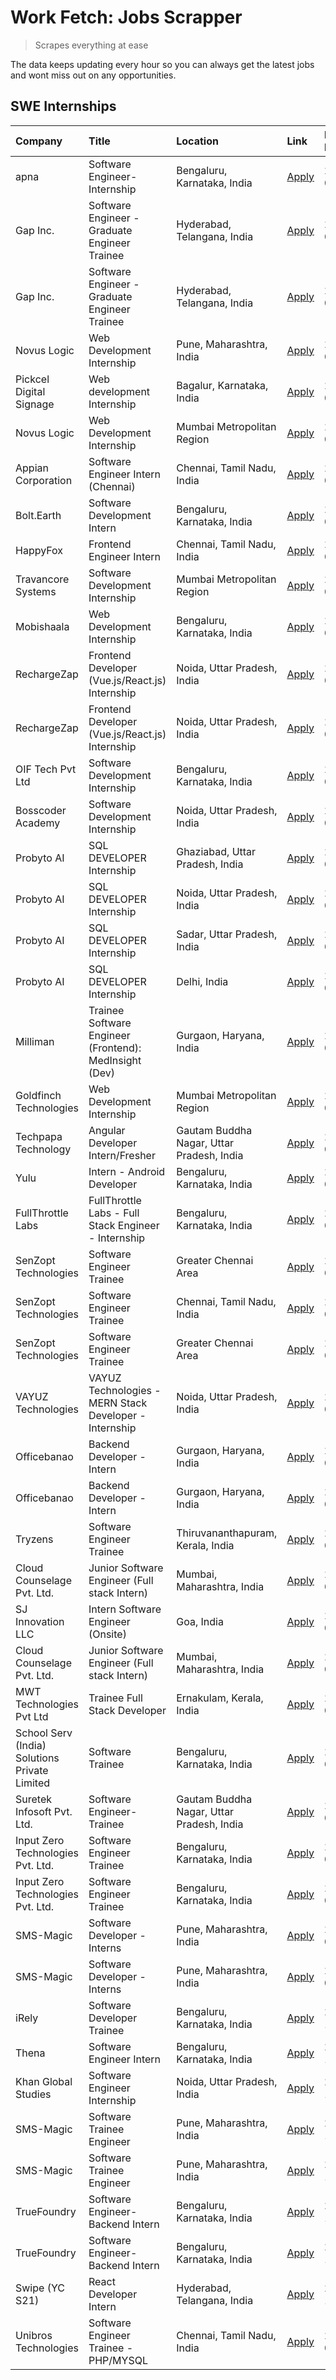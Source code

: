 # Work Fetch: Jobs Scrapper
> Scrapes everything at ease

The data keeps updating every hour so you can always get the latest jobs and wont miss out on any opportunities.

## SWE Internships
<!--START_SECTION:workfetch-->
| Company                                       | Title                                                  | Location                                  | Link                                                                                                                                                                                                                                                                       | Date Posted   |
|:----------------------------------------------|:-------------------------------------------------------|:------------------------------------------|:---------------------------------------------------------------------------------------------------------------------------------------------------------------------------------------------------------------------------------------------------------------------------|:--------------|
| apna                                          | Software Engineer-Internship                           | Bengaluru, Karnataka, India               | [Apply](https://in.linkedin.com/jobs/view/software-engineer-internship-at-apna-3857931791?position=24&pageNum=0&refId=aHeLNUsbUHmdn%2F7piUc3yQ%3D%3D&trackingId=n5kwxR9FVH%2BCN9Dnh7Cszg%3D%3D&trk=public_jobs_jserp-result_search-card)                                   | 2024-03-16    |
| Gap Inc.                                      | Software Engineer - Graduate Engineer Trainee          | Hyderabad, Telangana, India               | [Apply](https://in.linkedin.com/jobs/view/software-engineer-graduate-engineer-trainee-at-gap-inc-3853818960?position=30&pageNum=0&refId=aHeLNUsbUHmdn%2F7piUc3yQ%3D%3D&trackingId=kADPzQ%2FGW%2BiDjle%2BUA9uXA%3D%3D&trk=public_jobs_jserp-result_search-card)             | 2024-03-12    |
| Gap Inc.                                      | Software Engineer - Graduate Engineer Trainee          | Hyderabad, Telangana, India               | [Apply](https://in.linkedin.com/jobs/view/software-engineer-graduate-engineer-trainee-at-gap-inc-3853818960?position=5&pageNum=2&refId=IdqhZYNTQTmAbSDa3EZ3Zw%3D%3D&trackingId=eqFvC0KBYtORmZzJmNVwRQ%3D%3D&trk=public_jobs_jserp-result_search-card)                      | 2024-03-12    |
| Novus Logic                                   | Web Development Internship                             | Pune, Maharashtra, India                  | [Apply](https://in.linkedin.com/jobs/view/web-development-internship-at-novus-logic-3850815684?position=44&pageNum=0&refId=aHeLNUsbUHmdn%2F7piUc3yQ%3D%3D&trackingId=V9%2BcZNGr6KDeHouiAdhjDQ%3D%3D&trk=public_jobs_jserp-result_search-card)                              | 2024-03-08    |
| Pickcel Digital Signage                       | Web development Internship                             | Bagalur, Karnataka, India                 | [Apply](https://in.linkedin.com/jobs/view/web-development-internship-at-pickcel-digital-signage-3849506118?position=45&pageNum=0&refId=aHeLNUsbUHmdn%2F7piUc3yQ%3D%3D&trackingId=sRzssv33KywFI0gmP2mN%2FA%3D%3D&trk=public_jobs_jserp-result_search-card)                  | 2024-03-08    |
| Novus Logic                                   | Web Development Internship                             | Mumbai Metropolitan Region                | [Apply](https://in.linkedin.com/jobs/view/web-development-internship-at-novus-logic-3850818621?position=46&pageNum=0&refId=aHeLNUsbUHmdn%2F7piUc3yQ%3D%3D&trackingId=VkY%2B3XtFZSsFPB54B9HvSg%3D%3D&trk=public_jobs_jserp-result_search-card)                              | 2024-03-08    |
| Appian Corporation                            | Software Engineer Intern (Chennai)                     | Chennai, Tamil Nadu, India                | [Apply](https://in.linkedin.com/jobs/view/software-engineer-intern-chennai-at-appian-corporation-3848335036?position=3&pageNum=0&refId=aHeLNUsbUHmdn%2F7piUc3yQ%3D%3D&trackingId=gGeTlvIdbDqOIpyC0df27g%3D%3D&trk=public_jobs_jserp-result_search-card)                    | 2024-03-07    |
| Bolt.Earth                                    | Software Development Intern                            | Bengaluru, Karnataka, India               | [Apply](https://in.linkedin.com/jobs/view/software-development-intern-at-bolt-earth-3849437038?position=22&pageNum=0&refId=aHeLNUsbUHmdn%2F7piUc3yQ%3D%3D&trackingId=6b95WkJpjEPF%2BOqVH8UJmw%3D%3D&trk=public_jobs_jserp-result_search-card)                              | 2024-03-07    |
| HappyFox                                      | Frontend Engineer Intern                               | Chennai, Tamil Nadu, India                | [Apply](https://in.linkedin.com/jobs/view/frontend-engineer-intern-at-happyfox-3848357951?position=41&pageNum=0&refId=aHeLNUsbUHmdn%2F7piUc3yQ%3D%3D&trackingId=hs6n4vamjuVbtu7Lfq53lA%3D%3D&trk=public_jobs_jserp-result_search-card)                                     | 2024-03-07    |
| Travancore Systems                            | Software Development Internship                        | Mumbai Metropolitan Region                | [Apply](https://in.linkedin.com/jobs/view/software-development-internship-at-travancore-systems-3847706952?position=9&pageNum=0&refId=aHeLNUsbUHmdn%2F7piUc3yQ%3D%3D&trackingId=sGt%2BkJTYWKYo8izOwKSLkg%3D%3D&trk=public_jobs_jserp-result_search-card)                   | 2024-03-05    |
| Mobishaala                                    | Web Development Internship                             | Bengaluru, Karnataka, India               | [Apply](https://in.linkedin.com/jobs/view/web-development-internship-at-mobishaala-3847710287?position=17&pageNum=0&refId=aHeLNUsbUHmdn%2F7piUc3yQ%3D%3D&trackingId=s954CPpcHwc9Ct4dcAwO0w%3D%3D&trk=public_jobs_jserp-result_search-card)                                 | 2024-03-05    |
| RechargeZap                                   | Frontend Developer  (Vue.js/React.js) Internship       | Noida, Uttar Pradesh, India               | [Apply](https://in.linkedin.com/jobs/view/frontend-developer-vue-js-react-js-internship-at-rechargezap-3847708827?position=33&pageNum=0&refId=aHeLNUsbUHmdn%2F7piUc3yQ%3D%3D&trackingId=1u5Yh8Vay8e%2F2mnjEv9YSw%3D%3D&trk=public_jobs_jserp-result_search-card)           | 2024-03-05    |
| RechargeZap                                   | Frontend Developer  (Vue.js/React.js) Internship       | Noida, Uttar Pradesh, India               | [Apply](https://in.linkedin.com/jobs/view/frontend-developer-vue-js-react-js-internship-at-rechargezap-3847708827?position=8&pageNum=2&refId=IdqhZYNTQTmAbSDa3EZ3Zw%3D%3D&trackingId=yTGg4zdep0xXyjSlRizABw%3D%3D&trk=public_jobs_jserp-result_search-card)                | 2024-03-05    |
| OIF Tech Pvt Ltd                              | Software Development Internship                        | Bengaluru, Karnataka, India               | [Apply](https://in.linkedin.com/jobs/view/software-development-internship-at-oif-tech-pvt-ltd-3846326596?position=5&pageNum=0&refId=aHeLNUsbUHmdn%2F7piUc3yQ%3D%3D&trackingId=q36OpHQel1Dh0pc%2FTbuzpg%3D%3D&trk=public_jobs_jserp-result_search-card)                     | 2024-03-04    |
| Bosscoder Academy                             | Software Development Internship                        | Noida, Uttar Pradesh, India               | [Apply](https://in.linkedin.com/jobs/view/software-development-internship-at-bosscoder-academy-3846323827?position=16&pageNum=0&refId=aHeLNUsbUHmdn%2F7piUc3yQ%3D%3D&trackingId=KD1T5dvjbf4pNuk3tZ4cOA%3D%3D&trk=public_jobs_jserp-result_search-card)                     | 2024-03-04    |
| Probyto AI                                    | SQL DEVELOPER Internship                               | Ghaziabad, Uttar Pradesh, India           | [Apply](https://in.linkedin.com/jobs/view/sql-developer-internship-at-probyto-ai-3846327640?position=43&pageNum=0&refId=aHeLNUsbUHmdn%2F7piUc3yQ%3D%3D&trackingId=CuQe7nJ0UgCk%2ByeSsSZjjQ%3D%3D&trk=public_jobs_jserp-result_search-card)                                 | 2024-03-04    |
| Probyto AI                                    | SQL DEVELOPER Internship                               | Noida, Uttar Pradesh, India               | [Apply](https://in.linkedin.com/jobs/view/sql-developer-internship-at-probyto-ai-3846328520?position=49&pageNum=0&refId=aHeLNUsbUHmdn%2F7piUc3yQ%3D%3D&trackingId=qsvTmDZWl%2FVd95tAu4yt1A%3D%3D&trk=public_jobs_jserp-result_search-card)                                 | 2024-03-04    |
| Probyto AI                                    | SQL DEVELOPER Internship                               | Sadar, Uttar Pradesh, India               | [Apply](https://in.linkedin.com/jobs/view/sql-developer-internship-at-probyto-ai-3846329214?position=51&pageNum=0&refId=aHeLNUsbUHmdn%2F7piUc3yQ%3D%3D&trackingId=lnj7RmreCacf3qPD1zb1qQ%3D%3D&trk=public_jobs_jserp-result_search-card)                                   | 2024-03-04    |
| Probyto AI                                    | SQL DEVELOPER Internship                               | Delhi, India                              | [Apply](https://in.linkedin.com/jobs/view/sql-developer-internship-at-probyto-ai-3846324863?position=54&pageNum=0&refId=aHeLNUsbUHmdn%2F7piUc3yQ%3D%3D&trackingId=UZiL6ciAGDwj1Dy%2BzZibVg%3D%3D&trk=public_jobs_jserp-result_search-card)                                 | 2024-03-04    |
| Milliman                                      | Trainee Software Engineer (Frontend): MedInsight (Dev) | Gurgaon, Haryana, India                   | [Apply](https://in.linkedin.com/jobs/view/trainee-software-engineer-frontend-medinsight-dev-at-milliman-3792874280?position=7&pageNum=0&refId=aHeLNUsbUHmdn%2F7piUc3yQ%3D%3D&trackingId=R%2B58FxX7%2BABB2iuamyyIRQ%3D%3D&trk=public_jobs_jserp-result_search-card)         | 2024-03-01    |
| Goldfinch Technologies                        | Web Development Internship                             | Mumbai Metropolitan Region                | [Apply](https://in.linkedin.com/jobs/view/web-development-internship-at-goldfinch-technologies-3837823879?position=40&pageNum=0&refId=aHeLNUsbUHmdn%2F7piUc3yQ%3D%3D&trackingId=KEhVobQNW%2FWSiZMKvYOIGg%3D%3D&trk=public_jobs_jserp-result_search-card)                   | 2024-02-22    |
| Techpapa Technology                           | Angular Developer Intern/Fresher                       | Gautam Buddha Nagar, Uttar Pradesh, India | [Apply](https://in.linkedin.com/jobs/view/angular-developer-intern-fresher-at-techpapa-technology-3834305862?position=59&pageNum=0&refId=aHeLNUsbUHmdn%2F7piUc3yQ%3D%3D&trackingId=Wl7%2BunXuGkB8TTLB1U7cWA%3D%3D&trk=public_jobs_jserp-result_search-card)                | 2024-02-20    |
| Yulu                                          | Intern - Android Developer                             | Bengaluru, Karnataka, India               | [Apply](https://in.linkedin.com/jobs/view/intern-android-developer-at-yulu-3834459982?position=50&pageNum=0&refId=aHeLNUsbUHmdn%2F7piUc3yQ%3D%3D&trackingId=TWCYjaV0CHj2tS8FlvUNLw%3D%3D&trk=public_jobs_jserp-result_search-card)                                         | 2024-02-19    |
| FullThrottle Labs                             | FullThrottle Labs - Full Stack Engineer - Internship   | Bengaluru, Karnataka, India               | [Apply](https://in.linkedin.com/jobs/view/fullthrottle-labs-full-stack-engineer-internship-at-fullthrottle-labs-3829636016?position=56&pageNum=0&refId=aHeLNUsbUHmdn%2F7piUc3yQ%3D%3D&trackingId=qDJK4b5vN1pdtSmPZxyasg%3D%3D&trk=public_jobs_jserp-result_search-card)    | 2024-02-17    |
| SenZopt Technologies                          | Software Engineer Trainee                              | Greater Chennai Area                      | [Apply](https://in.linkedin.com/jobs/view/software-engineer-trainee-at-senzopt-technologies-3827688781?position=35&pageNum=0&refId=aHeLNUsbUHmdn%2F7piUc3yQ%3D%3D&trackingId=kCc9WZGFvGGJg%2F%2B9rtDp7A%3D%3D&trk=public_jobs_jserp-result_search-card)                    | 2024-02-12    |
| SenZopt Technologies                          | Software Engineer Trainee                              | Chennai, Tamil Nadu, India                | [Apply](https://in.linkedin.com/jobs/view/software-engineer-trainee-at-senzopt-technologies-3827686880?position=48&pageNum=0&refId=aHeLNUsbUHmdn%2F7piUc3yQ%3D%3D&trackingId=4wMOeI18ZJ3nrmILBEhbOw%3D%3D&trk=public_jobs_jserp-result_search-card)                        | 2024-02-12    |
| SenZopt Technologies                          | Software Engineer Trainee                              | Greater Chennai Area                      | [Apply](https://in.linkedin.com/jobs/view/software-engineer-trainee-at-senzopt-technologies-3827688781?position=10&pageNum=2&refId=IdqhZYNTQTmAbSDa3EZ3Zw%3D%3D&trackingId=DectAG9MIcc38EFO3jzIVw%3D%3D&trk=public_jobs_jserp-result_search-card)                          | 2024-02-12    |
| VAYUZ Technologies                            | VAYUZ Technologies - MERN Stack Developer - Internship | Noida, Uttar Pradesh, India               | [Apply](https://in.linkedin.com/jobs/view/vayuz-technologies-mern-stack-developer-internship-at-vayuz-technologies-3822619356?position=60&pageNum=0&refId=aHeLNUsbUHmdn%2F7piUc3yQ%3D%3D&trackingId=urQ0qhygL95i5maMBKqFEg%3D%3D&trk=public_jobs_jserp-result_search-card) | 2024-02-10    |
| Officebanao                                   | Backend Developer - Intern                             | Gurgaon, Haryana, India                   | [Apply](https://in.linkedin.com/jobs/view/backend-developer-intern-at-officebanao-3814263731?position=27&pageNum=0&refId=aHeLNUsbUHmdn%2F7piUc3yQ%3D%3D&trackingId=v7%2F7xJR9PAmWrkxy%2Bb5Rfw%3D%3D&trk=public_jobs_jserp-result_search-card)                              | 2024-01-31    |
| Officebanao                                   | Backend Developer - Intern                             | Gurgaon, Haryana, India                   | [Apply](https://in.linkedin.com/jobs/view/backend-developer-intern-at-officebanao-3814263731?position=2&pageNum=2&refId=IdqhZYNTQTmAbSDa3EZ3Zw%3D%3D&trackingId=963mm3HQ0Prq2U69foH06A%3D%3D&trk=public_jobs_jserp-result_search-card)                                     | 2024-01-31    |
| Tryzens                                       | Software Engineer Trainee                              | Thiruvananthapuram, Kerala, India         | [Apply](https://in.linkedin.com/jobs/view/software-engineer-trainee-at-tryzens-3809363491?position=37&pageNum=0&refId=aHeLNUsbUHmdn%2F7piUc3yQ%3D%3D&trackingId=pclWH79LfnPLQcX6z8aZCA%3D%3D&trk=public_jobs_jserp-result_search-card)                                     | 2024-01-18    |
| Cloud Counselage Pvt. Ltd.                    | Junior Software Engineer (Full stack Intern)           | Mumbai, Maharashtra, India                | [Apply](https://in.linkedin.com/jobs/view/junior-software-engineer-full-stack-intern-at-cloud-counselage-pvt-ltd-3803132814?position=28&pageNum=0&refId=aHeLNUsbUHmdn%2F7piUc3yQ%3D%3D&trackingId=mE41UuH8%2BgV65otoD5yYfA%3D%3D&trk=public_jobs_jserp-result_search-card) | 2024-01-11    |
| SJ Innovation LLC                             | Intern Software Engineer (Onsite)                      | Goa, India                                | [Apply](https://in.linkedin.com/jobs/view/intern-software-engineer-onsite-at-sj-innovation-llc-3799959011?position=38&pageNum=0&refId=aHeLNUsbUHmdn%2F7piUc3yQ%3D%3D&trackingId=%2FATVKVqTHEuU8jt9Qj9ctg%3D%3D&trk=public_jobs_jserp-result_search-card)                   | 2024-01-11    |
| Cloud Counselage Pvt. Ltd.                    | Junior Software Engineer (Full stack Intern)           | Mumbai, Maharashtra, India                | [Apply](https://in.linkedin.com/jobs/view/junior-software-engineer-full-stack-intern-at-cloud-counselage-pvt-ltd-3803132814?position=3&pageNum=2&refId=IdqhZYNTQTmAbSDa3EZ3Zw%3D%3D&trackingId=83%2B15CRl8ROiDBcC6xXMWg%3D%3D&trk=public_jobs_jserp-result_search-card)    | 2024-01-11    |
| MWT Technologies Pvt Ltd                      | Trainee Full Stack Developer                           | Ernakulam, Kerala, India                  | [Apply](https://in.linkedin.com/jobs/view/trainee-full-stack-developer-at-mwt-technologies-pvt-ltd-3800921715?position=8&pageNum=0&refId=aHeLNUsbUHmdn%2F7piUc3yQ%3D%3D&trackingId=oj4NZyjXPSYGyZbcRZHb3g%3D%3D&trk=public_jobs_jserp-result_search-card)                  | 2024-01-09    |
| School Serv (India) Solutions Private Limited | Software Trainee                                       | Bengaluru, Karnataka, India               | [Apply](https://in.linkedin.com/jobs/view/software-trainee-at-school-serv-india-solutions-private-limited-3800935439?position=20&pageNum=0&refId=aHeLNUsbUHmdn%2F7piUc3yQ%3D%3D&trackingId=84beS1CBnPENzvtFjz33Wg%3D%3D&trk=public_jobs_jserp-result_search-card)          | 2024-01-09    |
| Suretek Infosoft Pvt. Ltd.                    | Software Engineer-Trainee                              | Gautam Buddha Nagar, Uttar Pradesh, India | [Apply](https://in.linkedin.com/jobs/view/software-engineer-trainee-at-suretek-infosoft-pvt-ltd-3800934643?position=23&pageNum=0&refId=aHeLNUsbUHmdn%2F7piUc3yQ%3D%3D&trackingId=XPbeLQv16GBU8cWm%2FCoEZg%3D%3D&trk=public_jobs_jserp-result_search-card)                  | 2024-01-09    |
| Input Zero Technologies Pvt. Ltd.             | Software Engineer Trainee                              | Bengaluru, Karnataka, India               | [Apply](https://in.linkedin.com/jobs/view/software-engineer-trainee-at-input-zero-technologies-pvt-ltd-3800927643?position=31&pageNum=0&refId=aHeLNUsbUHmdn%2F7piUc3yQ%3D%3D&trackingId=Df5rTJtHG8QoWOLjXvTneA%3D%3D&trk=public_jobs_jserp-result_search-card)             | 2024-01-09    |
| Input Zero Technologies Pvt. Ltd.             | Software Engineer Trainee                              | Bengaluru, Karnataka, India               | [Apply](https://in.linkedin.com/jobs/view/software-engineer-trainee-at-input-zero-technologies-pvt-ltd-3800927643?position=6&pageNum=2&refId=IdqhZYNTQTmAbSDa3EZ3Zw%3D%3D&trackingId=6bu1MOAZ2938Vh2IjBD8VA%3D%3D&trk=public_jobs_jserp-result_search-card)                | 2024-01-09    |
| SMS-Magic                                     | Software Developer -Interns                            | Pune, Maharashtra, India                  | [Apply](https://in.linkedin.com/jobs/view/software-developer-interns-at-sms-magic-3799485343?position=34&pageNum=0&refId=aHeLNUsbUHmdn%2F7piUc3yQ%3D%3D&trackingId=ZLbeoUuP%2BrLGZBzFhHPFKQ%3D%3D&trk=public_jobs_jserp-result_search-card)                                | 2024-01-05    |
| SMS-Magic                                     | Software Developer -Interns                            | Pune, Maharashtra, India                  | [Apply](https://in.linkedin.com/jobs/view/software-developer-interns-at-sms-magic-3799485343?position=9&pageNum=2&refId=IdqhZYNTQTmAbSDa3EZ3Zw%3D%3D&trackingId=Kj962rKYMUs4f4u4xhMvLQ%3D%3D&trk=public_jobs_jserp-result_search-card)                                     | 2024-01-05    |
| iRely                                         | Software Developer Trainee                             | Bengaluru, Karnataka, India               | [Apply](https://in.linkedin.com/jobs/view/software-developer-trainee-at-irely-3801577534?position=14&pageNum=0&refId=aHeLNUsbUHmdn%2F7piUc3yQ%3D%3D&trackingId=GTWsdB027gRyHQdnRRsKng%3D%3D&trk=public_jobs_jserp-result_search-card)                                      | 2023-12-22    |
| Thena                                         | Software Engineer Intern                               | Bengaluru, Karnataka, India               | [Apply](https://in.linkedin.com/jobs/view/software-engineer-intern-at-thena-3778731751?position=15&pageNum=0&refId=aHeLNUsbUHmdn%2F7piUc3yQ%3D%3D&trackingId=hZhSdU9O1rV%2F16h9RBBuyw%3D%3D&trk=public_jobs_jserp-result_search-card)                                      | 2023-12-05    |
| Khan Global Studies                           | Software Engineer Internship                           | Noida, Uttar Pradesh, India               | [Apply](https://in.linkedin.com/jobs/view/software-engineer-internship-at-khan-global-studies-3766942197?position=52&pageNum=0&refId=aHeLNUsbUHmdn%2F7piUc3yQ%3D%3D&trackingId=ViIC8UggDK6uLuPV39RQ9Q%3D%3D&trk=public_jobs_jserp-result_search-card)                      | 2023-11-27    |
| SMS-Magic                                     | Software Trainee Engineer                              | Pune, Maharashtra, India                  | [Apply](https://in.linkedin.com/jobs/view/software-trainee-engineer-at-sms-magic-3761409781?position=29&pageNum=0&refId=aHeLNUsbUHmdn%2F7piUc3yQ%3D%3D&trackingId=w0VziLy3XvGRmg8%2FLGWILQ%3D%3D&trk=public_jobs_jserp-result_search-card)                                 | 2023-11-16    |
| SMS-Magic                                     | Software Trainee Engineer                              | Pune, Maharashtra, India                  | [Apply](https://in.linkedin.com/jobs/view/software-trainee-engineer-at-sms-magic-3761409781?position=4&pageNum=2&refId=IdqhZYNTQTmAbSDa3EZ3Zw%3D%3D&trackingId=iKko4IgRy0m%2FBo6ANaiBpg%3D%3D&trk=public_jobs_jserp-result_search-card)                                    | 2023-11-16    |
| TrueFoundry                                   | Software Engineer-Backend Intern                       | Bengaluru, Karnataka, India               | [Apply](https://in.linkedin.com/jobs/view/software-engineer-backend-intern-at-truefoundry-3779508170?position=32&pageNum=0&refId=aHeLNUsbUHmdn%2F7piUc3yQ%3D%3D&trackingId=ryBqZ5BKcJIoQlJUT5v4%2BA%3D%3D&trk=public_jobs_jserp-result_search-card)                        | 2023-11-10    |
| TrueFoundry                                   | Software Engineer-Backend Intern                       | Bengaluru, Karnataka, India               | [Apply](https://in.linkedin.com/jobs/view/software-engineer-backend-intern-at-truefoundry-3779508170?position=7&pageNum=2&refId=IdqhZYNTQTmAbSDa3EZ3Zw%3D%3D&trackingId=cuqE5QNZKuhFUBYa8zk38w%3D%3D&trk=public_jobs_jserp-result_search-card)                             | 2023-11-10    |
| Swipe (YC S21)                                | React Developer Intern                                 | Hyderabad, Telangana, India               | [Apply](https://in.linkedin.com/jobs/view/react-developer-intern-at-swipe-yc-s21-3737600089?position=18&pageNum=0&refId=aHeLNUsbUHmdn%2F7piUc3yQ%3D%3D&trackingId=0msIMWUsjtvS%2BeEvH4tTpQ%3D%3D&trk=public_jobs_jserp-result_search-card)                                 | 2023-10-13    |
| Unibros Technologies                          | Software Engineer Trainee - PHP/MYSQL                  | Chennai, Tamil Nadu, India                | [Apply](https://in.linkedin.com/jobs/view/software-engineer-trainee-php-mysql-at-unibros-technologies-3656599241?position=39&pageNum=0&refId=aHeLNUsbUHmdn%2F7piUc3yQ%3D%3D&trackingId=5%2B7T%2FQ1%2BGxVdSF2VCSoddQ%3D%3D&trk=public_jobs_jserp-result_search-card)        | 2023-06-12    |
<!--END_SECTION:workfetch-->
